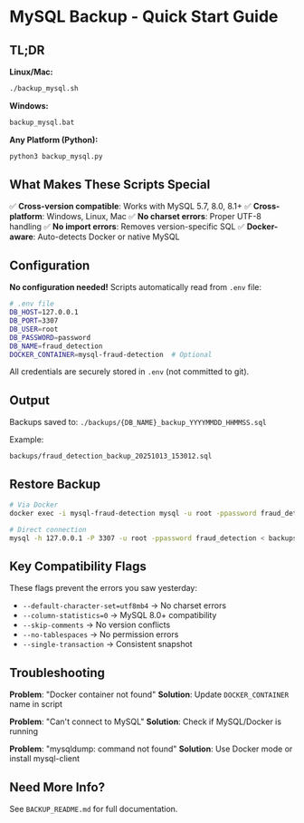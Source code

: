 # MySQL Backup - Quick Start Guide

## TL;DR

**Linux/Mac:**
```bash
./backup_mysql.sh
```

**Windows:**
```cmd
backup_mysql.bat
```

**Any Platform (Python):**
```bash
python3 backup_mysql.py
```

## What Makes These Scripts Special

✅ **Cross-version compatible**: Works with MySQL 5.7, 8.0, 8.1+
✅ **Cross-platform**: Windows, Linux, Mac
✅ **No charset errors**: Proper UTF-8 handling
✅ **No import errors**: Removes version-specific SQL
✅ **Docker-aware**: Auto-detects Docker or native MySQL

## Configuration

**No configuration needed!** Scripts automatically read from `.env` file:

```bash
# .env file
DB_HOST=127.0.0.1
DB_PORT=3307
DB_USER=root
DB_PASSWORD=password
DB_NAME=fraud_detection
DOCKER_CONTAINER=mysql-fraud-detection  # Optional
```

All credentials are securely stored in `.env` (not committed to git).

## Output

Backups saved to: `./backups/{DB_NAME}_backup_YYYYMMDD_HHMMSS.sql`

Example:
```
backups/fraud_detection_backup_20251013_153012.sql
```

## Restore Backup

```bash
# Via Docker
docker exec -i mysql-fraud-detection mysql -u root -ppassword fraud_detection < backups/fraud_detection_backup_20251013_153012.sql

# Direct connection
mysql -h 127.0.0.1 -P 3307 -u root -ppassword fraud_detection < backups/fraud_detection_backup_20251013_153012.sql
```

## Key Compatibility Flags

These flags prevent the errors you saw yesterday:

- `--default-character-set=utf8mb4` → No charset errors
- `--column-statistics=0` → MySQL 8.0+ compatibility
- `--skip-comments` → No version conflicts
- `--no-tablespaces` → No permission errors
- `--single-transaction` → Consistent snapshot

## Troubleshooting

**Problem**: "Docker container not found"
**Solution**: Update `DOCKER_CONTAINER` name in script

**Problem**: "Can't connect to MySQL"
**Solution**: Check if MySQL/Docker is running

**Problem**: "mysqldump: command not found"
**Solution**: Use Docker mode or install mysql-client

## Need More Info?

See `BACKUP_README.md` for full documentation.
